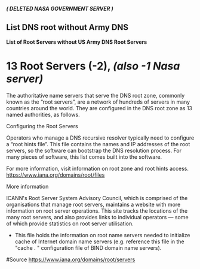 ***( DELETED NASA GOVERNMENT SERVER )***

## List DNS root without Army DNS
******List of Root Servers without US Army DNS
Root Servers******



# 13 Root Servers (-2), ***(also -1 Nasa server)***
The authoritative name servers that serve the DNS root zone, 
commonly known as the “root servers”, are a network of hundreds of servers in many countries around the world. 
They are configured in the DNS root zone as 13 named authorities, as follows.

Configuring the Root Servers

Operators who manage a DNS recursive resolver typically need to configure a “root hints file”. 
This file contains the names and IP addresses of the root servers, so the software can bootstrap the DNS resolution process. 
For many pieces of software, this list comes built into the software.

For more information, visit information on root zone and root hints access.
https://www.iana.org/domains/root/files

More information

ICANN's Root Server System Advisory Council, which is comprised of the organisations that manage root servers,
maintains a website with more information on root server operations.
This site tracks the locations of the many root servers, and also provides links to individual operators
— some of which provide statistics on root server utilisation.

- This file holds the information on root name servers needed to initialize cache of Internet domain name servers
(e.g. reference this file in the "cache  .  <file>" configuration file of BIND domain name servers).

#Source  https://www.iana.org/domains/root/servers
